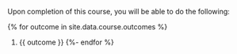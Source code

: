 Upon completion of this course, you will be able to do the following:

{% for outcome in site.data.course.outcomes %}
1. {{ outcome }}
{%- endfor %}
